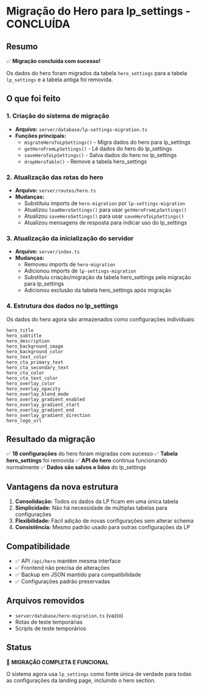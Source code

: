 # Migração do Hero para lp_settings - CONCLUÍDA

## Resumo
✅ **Migração concluída com sucesso!**

Os dados do hero foram migrados da tabela `hero_settings` para a tabela `lp_settings` e a tabela antiga foi removida.

## O que foi feito

### 1. Criação do sistema de migração
- **Arquivo:** `server/database/lp-settings-migration.ts`
- **Funções principais:**
  - `migrateHeroToLpSettings()` - Migra dados do hero para lp_settings
  - `getHeroFromLpSettings()` - Lê dados do hero do lp_settings
  - `saveHeroToLpSettings()` - Salva dados do hero no lp_settings
  - `dropHeroTable()` - Remove a tabela hero_settings

### 2. Atualização das rotas do hero
- **Arquivo:** `server/routes/hero.ts`
- **Mudanças:**
  - Substituiu imports de `hero-migration` por `lp-settings-migration`
  - Atualizou `loadHeroSettings()` para usar `getHeroFromLpSettings()`
  - Atualizou `saveHeroSettings()` para usar `saveHeroToLpSettings()`
  - Atualizou mensagens de resposta para indicar uso do lp_settings

### 3. Atualização da inicialização do servidor
- **Arquivo:** `server/index.ts`
- **Mudanças:**
  - Removeu imports de `hero-migration`
  - Adicionou imports de `lp-settings-migration`
  - Substituiu criação/migração da tabela hero_settings pela migração para lp_settings
  - Adicionou exclusão da tabela hero_settings após migração

### 4. Estrutura dos dados no lp_settings

Os dados do hero agora são armazenados como configurações individuais:

```
hero_title
hero_subtitle
hero_description
hero_background_image
hero_background_color
hero_text_color
hero_cta_primary_text
hero_cta_secondary_text
hero_cta_color
hero_cta_text_color
hero_overlay_color
hero_overlay_opacity
hero_overlay_blend_mode
hero_overlay_gradient_enabled
hero_overlay_gradient_start
hero_overlay_gradient_end
hero_overlay_gradient_direction
hero_logo_url
```

## Resultado da migração

✅ **18 configurações** do hero foram migradas com sucesso
✅ **Tabela hero_settings** foi removida
✅ **API do hero** continua funcionando normalmente
✅ **Dados são salvos e lidos** do lp_settings

## Vantagens da nova estrutura

1. **Consolidação:** Todos os dados da LP ficam em uma única tabela
2. **Simplicidade:** Não há necessidade de múltiplas tabelas para configurações
3. **Flexibilidade:** Fácil adição de novas configurações sem alterar schema
4. **Consistência:** Mesmo padrão usado para outras configurações da LP

## Compatibilidade

- ✅ API `/api/hero` mantém mesma interface
- ✅ Frontend não precisa de alterações
- ✅ Backup em JSON mantido para compatibilidade
- ✅ Configurações padrão preservadas

## Arquivos removidos

- `server/database/hero-migration.ts` (vazio)
- Rotas de teste temporárias
- Scripts de teste temporários

## Status

🎉 **MIGRAÇÃO COMPLETA E FUNCIONAL**

O sistema agora usa `lp_settings` como fonte única de verdade para todas as configurações da landing page, incluindo o hero section.
